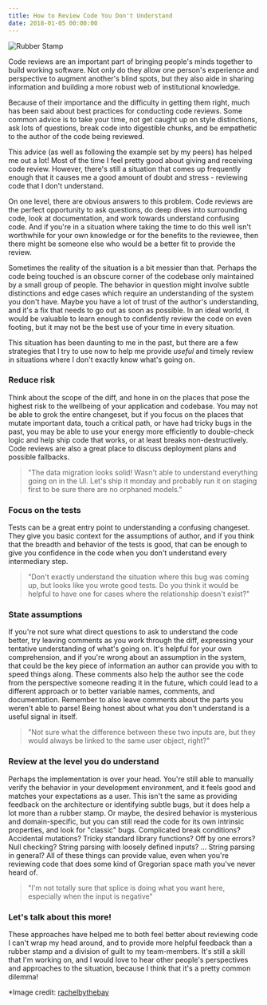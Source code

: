 ```yaml
---
title: How to Review Code You Don't Understand
date: 2018-01-05 00:00:00
---
```


![Rubber Stamp ](./lgtm.jpg)

Code reviews are an important part of bringing people's minds together to build working software. Not only do they allow one person's experience and perspective to augment another's blind spots, but they also aide in sharing information and building a more robust web of institutional knowledge.

Because of their importance and the difficulty in getting them right, much has been said about best practices for conducting code reviews. Some common advice is to take your time, not get caught up on style distinctions, ask lots of questions, break code into digestible chunks, and be empathetic to the author of the code being reviewed.

This advice (as well as following the example set by my peers) has helped me out a lot! Most of the time I feel pretty good about giving and receiving code review. However, there's still a situation that comes up frequently enough that it causes me a good amount of doubt and stress - reviewing code that I don't understand.

On one level, there are obvious answers to this problem. Code reviews are the perfect opportunity to ask questions, do deep dives into surrounding code, look at documentation, and work towards understand confusing code. And if you're in a situation where taking the time to do this well isn't worthwhile for your own knowledge or for the benefits to the reviewee, then there might be someone else who would be a better fit to provide the review.

Sometimes the reality of the situation is a bit messier than that. Perhaps the code being touched is an obscure corner of the codebase only maintained by a small group of people. The behavior in question might involve subtle distinctions and edge cases which require an understanding of the system you don't have. Maybe you have a lot of trust of the author's understanding, and it's a fix that needs to go out as soon as possible. In an ideal world, it would be valuable to learn enough to confidently review the code on even footing, but it may not be the best use of your time in every situation. 

This situation has been daunting to me in the past, but there are a few strategies that I try to use now to help me provide *useful* and timely review in situations where I don't exactly know what's going on.

### Reduce risk 
Think about the scope of the diff, and hone in on the places that pose the highest risk to the wellbeing of your application and codebase. You may not be able to grok the entire changeset, but if you focus on the places that mutate important data, touch a critical path, or have had tricky bugs in the past, you may be able to use your energy more efficiently to double-check logic and help ship code that works, or at least breaks non-destructively. Code reviews are also a great place to discuss deployment plans and possible fallbacks. 
>"The data migration looks solid! Wasn't able to understand everything going on in the UI. Let's ship it monday and probably run it on staging first to be sure there are no orphaned models."

### Focus on the tests
Tests can be a great entry point to understanding a confusing changeset. They give you basic context for the assumptions of author, and if you think that the breadth and behavior of the tests is good, that can be enough to give you confidence in the code when you don't understand every intermediary step. 
>"Don't exactly understand the situation where this bug was coming up, but looks like you wrote good tests. Do you think it would be helpful to have one for cases where the relationship doesn't exist?"

### State assumptions 
If you're not sure what direct questions to ask to understand the code better, try leaving comments as you work through the diff, expressing your tentative understanding of what's going on. It's helpful for your own comprehension, and if you're wrong about an assumption in the system, that could be the key piece of information an author can provide you with to speed things along. These comments also help the author see the code from the perspective someone reading it in the future, which could lead to a different approach or to better variable names, comments, and documentation. Remember to also leave comments about the parts you weren't able to parse! Being honest about what you don't understand is a useful signal in itself. 
>"Not sure what the difference between these two inputs are, but they would always be linked to the same user object, right?"

### Review at the level you do understand
Perhaps the implementation is over your head. You're still able to manually verify the behavior in your development environment, and it feels good and matches your expectations as a user. This isn't the same as providing feedback on the architecture or identifying subtle bugs, but it does help a lot more than a rubber stamp.
Or maybe, the desired behavior is mysterious and domain-specific, but you can still read the code for its own intrinsic properties, and look for "classic" bugs. Complicated break conditions? Accidental mutations? Tricky standard library functions? Off by one errors? Null checking? String parsing with loosely defined inputs?  ... String parsing in general? All of these things can provide value, even when you're reviewing code that does some kind of Gregorian space math you've never heard of. 
>"I'm not totally sure that splice is doing what you want here, especially when the input is negative"


### Let's talk about this more!
These approaches have helped me to both feel better about reviewing code I can't wrap my head around, and to provide more helpful feedback than a rubber stamp and a division of guilt to my team-members. It's still a skill that I'm working on, and I would love to hear other people's perspectives and approaches to the situation, because I think that it's a pretty common dilemma!



*Image credit: [rachelbythebay](https://rachelbythebay.com/w/2012/03/10/review/)
